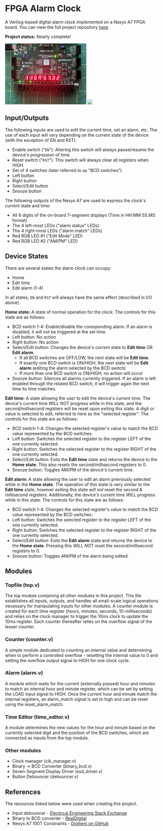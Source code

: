# FPGA Alarm Clock
A Verilog-based digital alarm clock implemented on a Nexys A7 FPGA board. You can view the full project repository [here](https://github.com/Raymond-exe/FPGA-Alarm-Clock).

**Project status:** Nearly complete!

<a href="../images/alarm_clk.jpeg" target="_blank"><img src="../images/alarm_clk.jpeg" height="200px"></a>
<a href="../images/alarm_clk_demo.gif" target="_blank"><img src="../images/alarm_clk_demo.gif" height="200px"></a>

## Input/Outputs
The following inputs are used to edit the current time, set an alarm, etc. The use of each input will vary depending on the current state of the device (with the exception of EN and RST).
- Enable switch ("`EN`"): Altering this switch will always pause/resume the device's progression of time.
- Reset switch ("`RST`"): This switch will always clear all registers when HIGH.
- Set of 4 switches (later referred to as "BCD switches")
- Left button
- Right button
- Select/Edit button
- Snooze button

The following outputs of the Nexys A7 are used to express the clock's current state and time:
- All 8 digits of the on-board 7-segment displays (Time in HH:MM SS.MS format)
- The 4 left-most LEDs ("alarm status" LEDs)
- The 4 right-most LEDs ("alarm match" LEDs)
- Red RGB LED #1 ("Edit Mode" LED)
- Red RGB LED #2 ("AM/PM" LED)

## Device States
There are several states the alarm clock can occupy:
- Home
- Edit time
- Edit alarm (1-4)

In all states, `EN` and `RST` will always have the same effect (described in I/O above).

**Home state:** A state of normal operation for the clock. The controls for this state are as follows:
- BCD switch 1-4: Enable/disable the coresponding alarm. If an alarm is disabled, it will not be triggered at the set time.
- Left button: No action
- Right button: No action
- Select/Edit button: Changes the device's current state to **Edit time** OR **Edit alarm**.
    - If all BCD switches are OFF/LOW, the next state will be **Edit time**.
    - If exactly one BCD switch is ON/HIGH, the next state will be **Edit alarm** (editing the alarm selected by the BCD switch)
    - If more than one BCD switch is ON/HIGH, no action will occur
- Snooze button: Silences all alarms currently triggered. If an alarm is left enabled through the related BCD switch, it will trigger again the next time its time matches.

**Edit time:** A state allowing the user to edit the device's current time. The device's current time *WILL NOT* progress while in this state, and the second/millisecond registers will be reset upon exiting this state. A digit or value is selected to edit, referred to here as the "selected register". The controls for this state are as follows:
- BCD switch 1-4: Changes the selected register's value to match the BCD value represented by the BCD switches.
- Left button: Switches the selected register to the register LEFT of the one currently selected.
- Right button: Switches the selected register to the register RIGHT of the one currently selected.
- Select/Edit button: Exits the **Edit time** state and returns the device to the **Home state**. This also resets the second/millisecond registers to 0.
- Snooze button: Toggles AM/PM of the device's current time.

**Edit alarm:** A state allowing the user to edit an alarm previously selected while in the **Home state**. The operation of this state is very similar to the **Edit time** state, however exiting this state *will not* reset the second & millisecond registers. Additionally, the device's current time *WILL* progress while in this state. The controls for this state are as follows:
- BCD switch 1-4: Changes the selected register's value to match the BCD value represented by the BCD switches.
- Left button: Switches the selected register to the register LEFT of the one currently selected.
- Right button: Switches the selected register to the register RIGHT of the one currently selected.
- Select/Edit button: Exits the **Edit alarm** state and returns the device to the **Home state**. Pressing this *WILL NOT* reset the second/millisecond registers to 0.
- Snooze button: Toggles AM/PM of the alarm being edited.

## Modules

### Topfile (top.v)
The top module containing all other modules in this project. This file establishes all inputs, outputs, and handles all small-scale logical operations necessary for manipulating inputs for other modules. A counter module is created for each time register (hours, minutes, seconds, 10-milliseconds) and relies on the clock manager to trigger the 10ms clock to update the 10ms register. Each counter thereafter relies on the overflow signal of the lesser counter.

### Counter (counter.v)
A simple module dedicated to counting an internal value and determining when to perform a controlled overflow - resetting the internal value to 0 and setting the overflow output signal to HIGH for one clock cycle.

### Alarm (alarm.v)
A module which waits for the current (externally passed) hour and minutes to match an internal hour and minute register, which can be set by setting the LOAD input signal to HIGH. Once the current hour and minute match the internal registers, an alarm_match signal is set to high and can be reset using the reset_alarm_match.

### Time Editor (time_editor.v)
A module determines the new values for the hour and minute based on the currently selected digit and the position of the BCD switches, which are connected as inputs from the top module.

### Other modules
- Clock manager (clk_manager.v)
- Binary -> BCD Converter (binary_bcd.v)
- Seven-Segment Display Driver (ssd_driver.v)
- Button Debouncer (debouncer.v)

## References
The resources linked below were used when creating this project.
- Input debouncer - [Electrical Engineering Stack Exchange](https://electronics.stackexchange.com/questions/505911/debounce-circuit-design-in-verilog)
- Binary to BCD converter - [RealDigital](https://www.realdigital.org/doc/6dae6583570fd816d1d675b93578203d)
- Nexys A7 100T Constraints - [Digilient on GitHub](https://github.com/Digilent/Nexys-A7-100T-Keyboard/blob/master/src/constraints/Nexys-A7-100T-Master.xdc)

